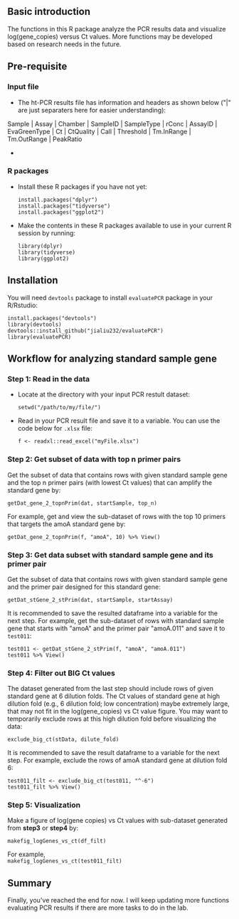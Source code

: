## Basic introduction

The functions in this R package analyze the PCR results data and visualize log(gene_copies) versus Ct values. More functions may be developed based on research needs in the future.


## Pre-requisite

### Input file

- The ht-PCR results file has information and headers as shown below ("|" are just separaters here for easier understanding):

Sample  | Assay |	Chamber	| SampleID  |	SampleType  |	rConc |	AssayID |	EvaGreenType  |	Ct  |	CtQuality |	Call  |	Threshold |	Tm.InRange  |	Tm.OutRange |	PeakRatio

- 

### R packages

- Install these R packages if you have not yet:
  
  `install.packages("dplyr")`  
  `install.packages("tidyverse")`  
  `install.packages("ggplot2")`  
  
- Make the contents in these R packages available to use in your current R session by running:
  
  `library(dplyr)`  
  `library(tidyverse)`  
  `library(ggplot2)`  


## Installation
  
You will need `devtools` package to install `evaluatePCR` package in your R/Rstudio:

  `install.packages("devtools")`  
  `library(devtools)`  
  `devtools::install_github("jialiu232/evaluatePCR")`  
  `library(evaluatePCR)`  
  

## Workflow for analyzing standard sample gene

### Step 1: Read in the data

- Locate at the directory with your input PCR restult dataset:

  `setwd("/path/to/my/file/")`
  
- Read in your PCR result file and save it to a variable. You can use the code below for `.xlsx` file:

  `f <- readxl::read_excel("myFile.xlsx")`
  
### Step 2: Get subset of data with top n primer pairs

Get the subset of data that contains rows with given standard sample gene and the top n primer pairs (with lowest Ct values) that can amplify the standard gene by:

  `getDat_gene_2_topnPrim(dat, startSample, top_n)`  

For example, get and view the sub-dataset of rows with the top 10 primers that targets the amoA standard gene by:

  `getDat_gene_2_topnPrim(f, "amoA", 10) %>% View()`
  

### Step 3: Get data subset with standard sample gene and its primer pair

Get the subset of data that contains rows with given standard sample gene and the primer pair designed for this standard gene:

  `getDat_stGene_2_stPrim(dat, startSample, startAssay)`  

It is recommended to save the resulted dataframe into a variable for the next step. For example, get the sub-dataset of rows with standard sample gene that starts with "amoA" and the primer pair "amoA.011" and save it to `test011`:

  `test011 <- getDat_stGene_2_stPrim(f, "amoA", "amoA.011")`   
  `test011 %>% View()`

### Step 4: Filter out BIG Ct values
  
The dataset generated from the last step should include rows of given standard gene at 6 dilution folds. The Ct values of standard gene at high dilution fold (e.g., 6 dilution fold; low concentration) maybe extremely large, that may not fit in the log(gene_copies) vs Ct value figure. You may want to temporarily exclude rows at this high dilution fold before visualizing the data:

`exclude_big_ct(stData, dilute_fold)`

It is recommended to save the result dataframe to a variable for the next step. For example, exclude the rows of amoA standard gene at dilution fold 6:

`test011_filt <- exclude_big_ct(test011, "^-6")`  
`test011_filt %>% View()`

### Step 5: Visualization

Make a figure of log(gene copies) vs Ct values with sub-dataset generated from **step3** or **step4** by:

`makefig_logGenes_vs_ct(df_filt)`  

For example,  
`makefig_logGenes_vs_ct(test011_filt)`
   

## Summary

Finally, you've reached the end for now. I will keep updating more functions evaluating PCR results if there are more tasks to do in the lab.
